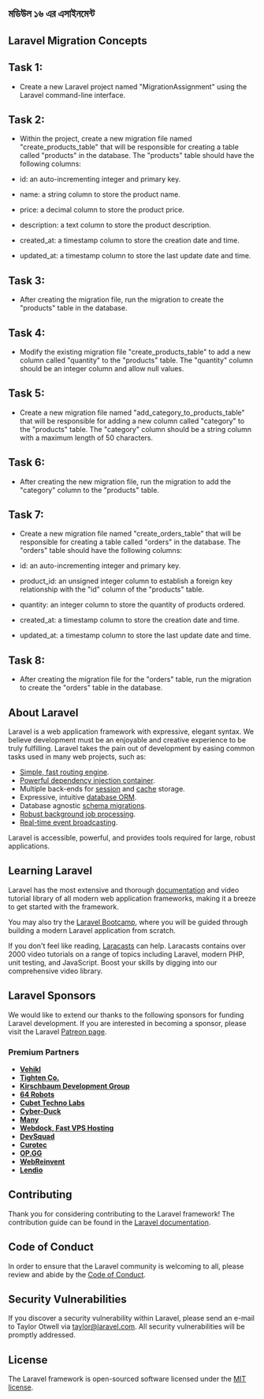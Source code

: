 ##  মডিউল ১৬ এর এসাইনমেন্ট
## Laravel Migration Concepts


 


## Task 1:


 


- Create a new Laravel project named "MigrationAssignment" using the Laravel command-line interface.


 


##  Task 2:


 


- Within the project, create a new migration file named "create_products_table" that will be responsible for creating a table called "products" in the database. The "products" table should have the following columns:


 


- id: an auto-incrementing integer and primary key.


- name: a string column to store the product name.


- price: a decimal column to store the product price.


- description: a text column to store the product description.


- created_at: a timestamp column to store the creation date and time.


- updated_at: a timestamp column to store the last update date and time.


 


## Task 3:


 


- After creating the migration file, run the migration to create the "products" table in the database.


 


## Task 4:


 


- Modify the existing migration file "create_products_table" to add a new column called "quantity" to the "products" table. The "quantity" column should be an integer column and allow null values.


 


## Task 5:


 


- Create a new migration file named "add_category_to_products_table" that will be responsible for adding a new column called "category" to the "products" table. The "category" column should be a string column with a maximum length of 50 characters.


 


## Task 6:


 


- After creating the new migration file, run the migration to add the "category" column to the "products" table.


 


## Task 7:


 


- Create a new migration file named "create_orders_table" that will be responsible for creating a table called "orders" in the database. The "orders" table should have the following columns:


 


- id: an auto-incrementing integer and primary key.


- product_id: an unsigned integer column to establish a foreign key relationship with the "id" column of the "products" table.

- quantity: an integer column to store the quantity of products ordered.


- created_at: a timestamp column to store the creation date and time.


- updated_at: a timestamp column to store the last update date and time.


## Task 8:


- After creating the migration file for the "orders" table, run the migration to create the "orders" table in the database.



## About Laravel

Laravel is a web application framework with expressive, elegant syntax. We believe development must be an enjoyable and creative experience to be truly fulfilling. Laravel takes the pain out of development by easing common tasks used in many web projects, such as:

- [Simple, fast routing engine](https://laravel.com/docs/routing).
- [Powerful dependency injection container](https://laravel.com/docs/container).
- Multiple back-ends for [session](https://laravel.com/docs/session) and [cache](https://laravel.com/docs/cache) storage.
- Expressive, intuitive [database ORM](https://laravel.com/docs/eloquent).
- Database agnostic [schema migrations](https://laravel.com/docs/migrations).
- [Robust background job processing](https://laravel.com/docs/queues).
- [Real-time event broadcasting](https://laravel.com/docs/broadcasting).

Laravel is accessible, powerful, and provides tools required for large, robust applications.

## Learning Laravel

Laravel has the most extensive and thorough [documentation](https://laravel.com/docs) and video tutorial library of all modern web application frameworks, making it a breeze to get started with the framework.

You may also try the [Laravel Bootcamp](https://bootcamp.laravel.com), where you will be guided through building a modern Laravel application from scratch.

If you don't feel like reading, [Laracasts](https://laracasts.com) can help. Laracasts contains over 2000 video tutorials on a range of topics including Laravel, modern PHP, unit testing, and JavaScript. Boost your skills by digging into our comprehensive video library.

## Laravel Sponsors

We would like to extend our thanks to the following sponsors for funding Laravel development. If you are interested in becoming a sponsor, please visit the Laravel [Patreon page](https://patreon.com/taylorotwell).

### Premium Partners

- **[Vehikl](https://vehikl.com/)**
- **[Tighten Co.](https://tighten.co)**
- **[Kirschbaum Development Group](https://kirschbaumdevelopment.com)**
- **[64 Robots](https://64robots.com)**
- **[Cubet Techno Labs](https://cubettech.com)**
- **[Cyber-Duck](https://cyber-duck.co.uk)**
- **[Many](https://www.many.co.uk)**
- **[Webdock, Fast VPS Hosting](https://www.webdock.io/en)**
- **[DevSquad](https://devsquad.com)**
- **[Curotec](https://www.curotec.com/services/technologies/laravel/)**
- **[OP.GG](https://op.gg)**
- **[WebReinvent](https://webreinvent.com/?utm_source=laravel&utm_medium=github&utm_campaign=patreon-sponsors)**
- **[Lendio](https://lendio.com)**

## Contributing

Thank you for considering contributing to the Laravel framework! The contribution guide can be found in the [Laravel documentation](https://laravel.com/docs/contributions).

## Code of Conduct

In order to ensure that the Laravel community is welcoming to all, please review and abide by the [Code of Conduct](https://laravel.com/docs/contributions#code-of-conduct).

## Security Vulnerabilities

If you discover a security vulnerability within Laravel, please send an e-mail to Taylor Otwell via [taylor@laravel.com](mailto:taylor@laravel.com). All security vulnerabilities will be promptly addressed.

## License

The Laravel framework is open-sourced software licensed under the [MIT license](https://opensource.org/licenses/MIT).
